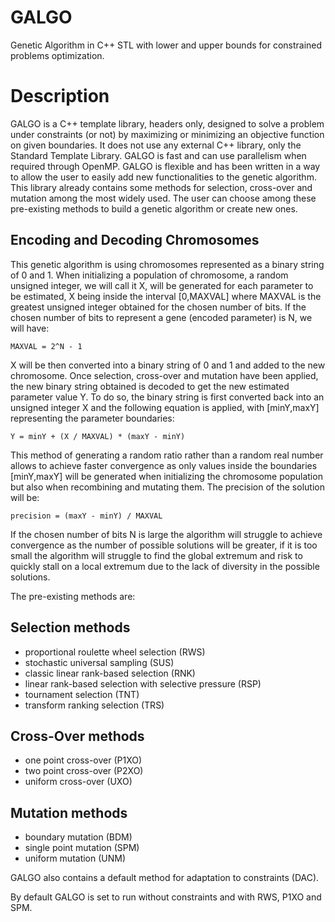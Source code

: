 # GALGO
Genetic Algorithm in C++ STL with lower and upper bounds for constrained problems optimization.

# Description
GALGO is a C++ template library, headers only, designed to solve a problem under constraints (or not) by maximizing or minimizing an objective function on given boundaries. It does not use any external C++ library, only the Standard Template Library. GALGO is fast and can use parallelism when required through OpenMP. GALGO is flexible and has been written in a way to allow the user to easily add new functionalities to the genetic algorithm. This library already contains some methods for selection, cross-over and mutation among the most widely used. The user can choose among these pre-existing methods to build a genetic algorithm or create new ones.

## Encoding and Decoding Chromosomes
This genetic algorithm is using chromosomes represented as a binary string of 0 and 1. When initializing a population of chromosome, a random unsigned integer, we will call it X, will be generated for each parameter to be estimated, X being inside the interval [0,MAXVAL] where MAXVAL is the greatest unsigned integer obtained for the chosen number of bits. If the chosen number of bits to represent a gene (encoded parameter) is N, we will have:
```
MAXVAL = 2^N - 1
```
X will be then converted into a binary string of 0 and 1 and added to the new chromosome. Once selection, cross-over and mutation have been applied, the new binary string obtained is decoded to get the new estimated parameter value Y. To do so, the binary string is first converted back into an unsigned integer X and the following equation is applied, with [minY,maxY] representing the parameter boundaries: 
```
Y = minY + (X / MAXVAL) * (maxY - minY)
```
This method of generating a random ratio rather than a random real number allows to achieve faster convergence as only values inside the boundaries [minY,maxY] will be generated when initializing the chromosome population but also when recombining and mutating them.
The precision of the solution will be:
```
precision = (maxY - minY) / MAXVAL
```
If the chosen number of bits N is large the algorithm will struggle to achieve convergence as the number of possible solutions will be greater, if it is too small the algorithm will struggle to find the global extremum and risk to quickly stall on a local extremum due to the lack of diversity in the possible solutions.


The pre-existing methods are:

## Selection methods
- proportional roulette wheel selection (RWS)
- stochastic universal sampling (SUS)
- classic linear rank-based selection (RNK)
- linear rank-based selection with selective pressure (RSP)
- tournament selection (TNT)
- transform ranking selection (TRS)

## Cross-Over methods
- one point cross-over (P1XO)
- two point cross-over (P2XO)
- uniform cross-over (UXO)

## Mutation methods
- boundary mutation (BDM)
- single point mutation (SPM)
- uniform mutation (UNM)

GALGO also contains a default method for adaptation to constraints (DAC).

By default GALGO is set to run without constraints and with RWS, P1XO and SPM.


